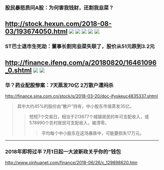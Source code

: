 ### 股民暴怒质问A股：为何害我钱财，还割我韭菜？
http://stock.hexun.com/2018-08-03/193674050.html
![](http://i0.hexun.com/2018-08-03/193674043.jpg)
![](http://cms-bucket.nosdn.127.net/2018/08/16/afc97866062540769f05f45b29f168ba.jpeg)
![](http://cms-bucket.nosdn.127.net/2018/08/16/72edb60ef0a24002826acc378a18e60b.jpeg)
![](http://cms-bucket.nosdn.127.net/2018/08/16/2dc5c5af809a4da39d1d03525b061904.jpeg)
![](http://cms-bucket.nosdn.127.net/2018/08/16/09ccda930b1d466c9c632bbfeb72a7f5.jpeg)
---
### ST巴士退市生死劫：董事长割完韭菜失联了，股价从51元跌到3.2元
http://finance.ifeng.com/a/20180820/16461096_0.shtml
![](http://p0.ifengimg.com/pmop/2018/0820/84E1405B2870102695281A48CCD5F6DF478694B0_size67_w1080_h575.jpeg)
![](http://p0.ifengimg.com/pmop/2018/0820/0C02E23C2E0FC0446D6794C6FC5368D6FB9D00F9_size71_w1080_h575.jpeg)
---
### 华？药业配股惨案：7天蒸发70亿 2万散户遭闷杀
http://finance.sina.com.cn/stock/s/2018-03-20/doc-ifyskeuc4835337.shtml
>其中大约45%的股份由“散户”持有，中小股东市值蒸发35亿。
>>短短7个交易日，相当于213677个城镇居民的年可支配收入，或578990个农村居民可支配收入，被清零。
>>>平均每个中小股东在这场暴跌中，可能要损失17万元。
---
### 2018年即将过半 7月1日起一大波新政关乎你的“钱包
http://www.xinhuanet.com/finance/2018-06/26/c_129898620.htm